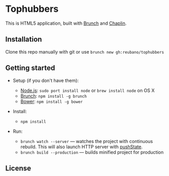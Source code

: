 # Tophubbers

This is HTML5 application, built with
[Brunch](https://brunch.io) and [Chaplin](https://chaplinjs.org).

## Installation

Clone this repo manually with git or use `brunch new gh:reubano/tophubbers  `

## Getting started
* Setup (if you don't have them):
    * [Node.js](https://nodejs.org): `sudo port install node` or `brew install node` on OS X
    * [Brunch](https://brunch.io): `npm install -g brunch`
    * [Bower](https://bower.io/): `npm install -g bower`

* Install:
    * `npm install`

* Run:
    * `brunch watch --server` — watches the project with continuous rebuild. This will also launch HTTP server with [pushState](https://developer.mozilla.org/en-US/docs/Web/Guide/API/DOM/Manipulating_the_browser_history).
    * `brunch build --production` — builds minified project for production

## License
